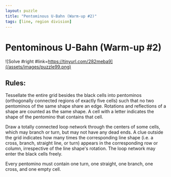 ```yaml
---
layout: puzzle
title: "Pentominous U-Bahn (Warm-up #2)"
tags: [line, region division]
---
```


# Pentominous U-Bahn (Warm-up #2)

![Solve #right #link=https://tinyurl.com/282meba9](/assets/images/puzzle99.png)

## Rules:

Tessellate the entire grid besides the black cells into pentominos (orthogonally connected regions of exactly five cells) such that no two pentominos of the same shape share an edge. Rotations and reflections of a shape are counted as the same shape. A cell with a letter indicates the shape of the pentomino that contains that cell.

Draw a totally connected loop network through the centers of some cells, which may branch or turn, but may not have any dead ends. A clue outside the grid indicates how many times the corresponding line shape (i.e. a cross, branch, straight line, or turn) appears in the corresponding row or column, irrespective of the line shape's rotation. The loop network may enter the black cells freely.

Every pentomino must contain one turn, one straight, one branch, one cross, and one empty cell. 
